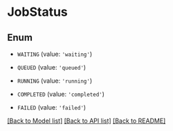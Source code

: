 # JobStatus

## Enum

- `WAITING` (value: `'waiting'`)

- `QUEUED` (value: `'queued'`)

- `RUNNING` (value: `'running'`)

- `COMPLETED` (value: `'completed'`)

- `FAILED` (value: `'failed'`)

[[Back to Model list]](../README.md#documentation-for-models) [[Back to API list]](../README.md#documentation-for-api-endpoints) [[Back to README]](../README.md)
